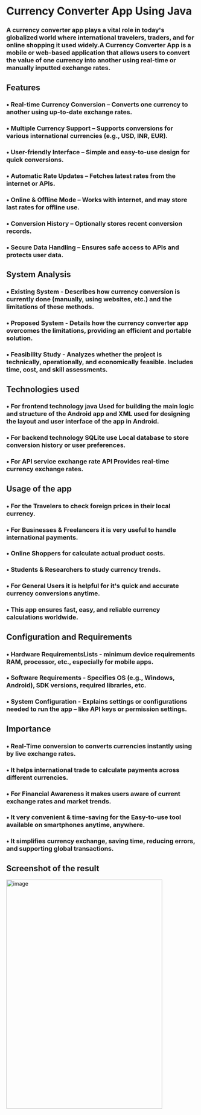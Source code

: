 # Currency Converter App Using Java
### A currency converter app plays a vital role in today's globalized world where international travelers, traders, and for online shopping it used widely.A Currency Converter App is a mobile or web-based application that allows users to convert the value of one currency into another using real-time or manually inputted exchange rates.

## Features
### • Real-time Currency Conversion – Converts one currency to another using up-to-date exchange rates.

### • Multiple Currency Support – Supports conversions for various international currencies (e.g., USD, INR, EUR).

### • User-friendly Interface – Simple and easy-to-use design for quick conversions.

### • Automatic Rate Updates – Fetches latest rates from the internet or APIs.

### • Online & Offline Mode – Works with internet, and may store last rates for offline use.

### • Conversion History – Optionally stores recent conversion records.

### • Secure Data Handling – Ensures safe access to APIs and protects user data.

## System Analysis 
### • Existing System - Describes how currency conversion is currently done (manually, using websites, etc.) and the limitations of these methods.

### • Proposed System - Details how the currency converter app overcomes the limitations, providing an efficient and portable solution.

### • Feasibility Study - Analyzes whether the project is technically, operationally, and economically feasible. Includes time, cost, and skill assessments.

## Technologies used 
### • For frontend technology java Used for building the main logic and structure of the Android app and XML used for designing the layout and user interface of the app in Android.

### • For backend technology SQLite use Local database to store conversion history or user preferences.

### • For API service exchange rate API Provides real-time currency exchange rates.

## Usage of the app 
### • For the Travelers to check foreign prices in their local currency.

### • For Businesses & Freelancers it is very useful to handle international payments.

### • Online Shoppers for calculate actual product costs.

### • Students & Researchers to study currency trends.

### • For General Users it is helpful for it's quick and accurate currency conversions anytime.

### • This app ensures fast, easy, and reliable currency calculations worldwide.

## Configuration and Requirements 
### • Hardware RequirementsLists - minimum device requirements RAM, processor, etc., especially for mobile apps.

### • Software Requirements - Specifies OS (e.g., Windows, Android), SDK versions, required libraries, etc.

### • System Configuration - Explains settings or configurations needed to run the app – like API keys or permission settings.

## Importance
### • Real-Time conversion to converts currencies instantly using by live exchange rates.

### • It helps international trade to calculate payments across different currencies.

### • For Financial Awareness it makes users aware of current exchange rates and market trends.

### • It very convenient & time-saving for the Easy-to-use tool available on smartphones anytime, anywhere.

### • It simplifies currency exchange, saving time, reducing errors, and supporting global transactions.

## Screenshot of the result
<img width="413" height="606" alt="image" src="https://github.com/user-attachments/assets/b2a5b175-70c7-446e-bb5b-55315909cf1f" />
